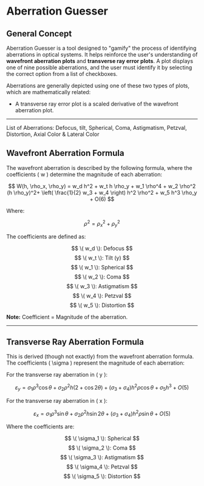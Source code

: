 # Aberration Guesser

## General Concept

Aberration Guesser is a tool designed to "gamify" the process of identifying aberrations in optical systems. It helps reinforce the user's understanding of **wavefront aberration plots** and **transverse ray error plots**. A plot displays one of nine possible aberrations, and the user must identify it by selecting the correct option from a list of checkboxes.

Aberrations are generally depicted using one of these two types of plots, which are mathematically related:

- A transverse ray error plot is a scaled derivative of the wavefront aberration plot.

---

List of Aberrations: Defocus, tilt, Spherical, Coma, Astigmatism, Petzval, Distortion, Axial Color & Lateral Color

## Wavefront Aberration Formula

The wavefront aberration is described by the following formula, where the coefficients \( w \)  determine the magnitude of each aberration:

$$
W(h, \rho_x, \rho_y) = w_d h^2 + w_t h \rho_y + w_1 \rho^4 + w_2 \rho^2 (h \rho_y)^2+ \left( \frac{1}{2} w_3 + w_4 \right) h^2 \rho^2 + w_5 h^3 \rho_y + O(6)
$$

Where:

$$
\rho^2 = \rho_x^2 + \rho_y^2
$$

The coefficients are defined as:

$$ \( w_d \):  Defocus $$
$$ \( w_t \):  Tilt (y) $$
$$ \( w_1 \):  Spherical $$ 
$$ \( w_2 \):  Coma $$ 
$$ \( w_3 \):  Astigmatism $$ 
$$ \( w_4 \):  Petzval $$ 
$$ \( w_5 \):  Distortion $$ 

**Note:** Coefficient = Magnitude of the aberration.

---

## Transverse Ray Aberration Formula

This is derived (though not exactly) from the wavefront aberration formula. The coefficients \( \sigma \) represent the magnitude of each aberration:

For the transverse ray aberration in \( y \):

$$
\varepsilon_y = \sigma_1 \rho^3 \cos \theta + \sigma_2 \rho^2 h (2 + \cos 2\theta)+ (\sigma_3 + \sigma_4) h^2 \rho \cos \theta + \sigma_5 h^3 + O(5)
$$

For the transverse ray aberration in \( x \):

$$
\varepsilon_x = \sigma_1 \rho^3 \sin \theta + \sigma_2 \rho^2 h \sin 2\theta+ (\sigma_3 + \sigma_4) h^2 \rho \sin \theta + O(5)
$$

Where the coefficients are:

$$ \( \sigma_1 \):  Spherical $$ 
$$ \( \sigma_2 \):  Coma $$ 
$$ \( \sigma_3 \):  Astigmatism $$ 
$$ \( \sigma_4 \):  Petzval $$ 
$$ \( \sigma_5 \):  Distortion $$ 
